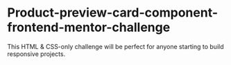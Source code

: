 # Product-preview-card-component-frontend-mentor-challenge
This HTML &amp; CSS-only challenge will be perfect for anyone starting to build responsive projects.
